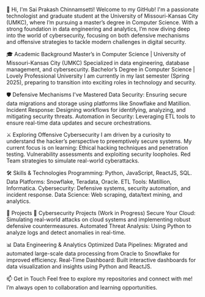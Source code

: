 👋 Hi, I'm Sai Prakash Chinnamsetti!
Welcome to my GitHub! I'm a passionate technologist and graduate student at the University of Missouri-Kansas City (UMKC), where I’m pursuing a master’s degree in Computer Science. With a strong foundation in data engineering and analytics, I’m now diving deep into the world of cybersecurity, focusing on both defensive mechanisms and offensive strategies to tackle modern challenges in digital security.

🎓 Academic Background
Master’s in Computer Science | University of Missouri-Kansas City (UMKC)
Specialized in data engineering, database management, and cybersecurity.
Bachelor’s Degree in Computer Science | Lovely Professional University
I am currently in my last semester (Spring 2025), preparing to transition into exciting roles in technology and security.

🛡️ Defensive Mechanisms I've Mastered
Data Security: Ensuring secure data migrations and storage using platforms like Snowflake and Matillion.
Incident Response: Designing workflows for identifying, analyzing, and mitigating security threats.
Automation in Security: Leveraging ETL tools to ensure real-time data updates and secure orchestrations.

⚔️ Exploring Offensive Cybersecurity
I am driven by a curiosity to understand the hacker’s perspective to preemptively secure systems. My current focus is on learning:
Ethical hacking techniques and penetration testing.
Vulnerability assessments and exploiting security loopholes.
Red Team strategies to simulate real-world cyberattacks.

🛠️ Skills & Technologies
Programming: Python, JavaScript, ReactJS, SQL.
Data Platforms: Snowflake, Teradata, Oracle.
ETL Tools: Matillion, Informatica.
Cybersecurity: Defensive systems, security automation, and incident response.
Data Science: Web scraping, data/text mining, and analytics.

📂 Projects
🔐 Cybersecurity Projects (Work in Progress)
Secure Your Cloud: Simulating real-world attacks on cloud systems and implementing robust defensive countermeasures.
Automated Threat Analysis: Using Python to analyze logs and detect anomalies in real-time.

📊 Data Engineering & Analytics
Optimized Data Pipelines: Migrated and automated large-scale data processing from Oracle to Snowflake for improved efficiency.
Real-Time Dashboard: Built interactive dashboards for data visualization and insights using Python and ReactJS.

📫 Get in Touch
Feel free to explore my repositories and connect with me! I’m always open to collaboration and learning opportunities.

